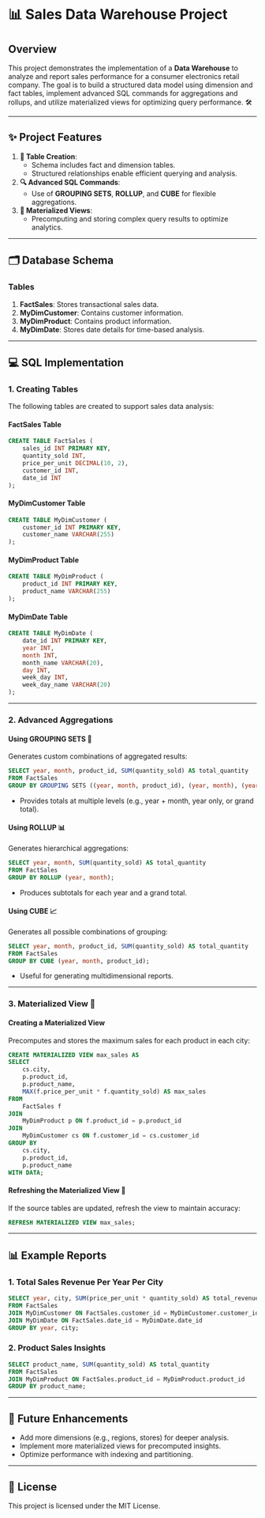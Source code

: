 

# **📊 Sales Data Warehouse Project**

## **Overview**
This project demonstrates the implementation of a **Data Warehouse** to analyze and report sales performance for a consumer electronics retail company. The goal is to build a structured data model using dimension and fact tables, implement advanced SQL commands for aggregations and rollups, and utilize materialized views for optimizing query performance. 🛠️

---

## **✨ Project Features**
1. **📂 Table Creation**:
   - Schema includes fact and dimension tables.
   - Structured relationships enable efficient querying and analysis.
2. **🔍 Advanced SQL Commands**:
   - Use of **GROUPING SETS**, **ROLLUP**, and **CUBE** for flexible aggregations.
3. **🚀 Materialized Views**:
   - Precomputing and storing complex query results to optimize analytics.

---

## **🗂️ Database Schema**

### **Tables**
1. **FactSales**: Stores transactional sales data.
2. **MyDimCustomer**: Contains customer information.
3. **MyDimProduct**: Contains product information.
4. **MyDimDate**: Stores date details for time-based analysis.

---

## **💻 SQL Implementation**

### **1. Creating Tables**
The following tables are created to support sales data analysis:

#### **FactSales Table**
```sql
CREATE TABLE FactSales (
    sales_id INT PRIMARY KEY,
    quantity_sold INT,
    price_per_unit DECIMAL(10, 2),
    customer_id INT,
    date_id INT
);
```

#### **MyDimCustomer Table**
```sql
CREATE TABLE MyDimCustomer (
    customer_id INT PRIMARY KEY,
    customer_name VARCHAR(255)
);
```

#### **MyDimProduct Table**
```sql
CREATE TABLE MyDimProduct (
    product_id INT PRIMARY KEY,
    product_name VARCHAR(255)
);
```

#### **MyDimDate Table**
```sql
CREATE TABLE MyDimDate (
    date_id INT PRIMARY KEY,
    year INT,
    month INT,
    month_name VARCHAR(20),
    day INT,
    week_day INT,
    week_day_name VARCHAR(20)
);
```

---

### **2. Advanced Aggregations**

#### **Using GROUPING SETS** 🔄
Generates custom combinations of aggregated results:
```sql
SELECT year, month, product_id, SUM(quantity_sold) AS total_quantity
FROM FactSales
GROUP BY GROUPING SETS ((year, month, product_id), (year, month), (year), ());
```
- Provides totals at multiple levels (e.g., year + month, year only, or grand total).

#### **Using ROLLUP** 📊
Generates hierarchical aggregations:
```sql
SELECT year, month, SUM(quantity_sold) AS total_quantity
FROM FactSales
GROUP BY ROLLUP (year, month);
```
- Produces subtotals for each year and a grand total.

#### **Using CUBE** 📈
Generates all possible combinations of grouping:
```sql
SELECT year, month, product_id, SUM(quantity_sold) AS total_quantity
FROM FactSales
GROUP BY CUBE (year, month, product_id);
```
- Useful for generating multidimensional reports.

---

### **3. Materialized View** 💾

#### **Creating a Materialized View**
Precomputes and stores the maximum sales for each product in each city:
```sql
CREATE MATERIALIZED VIEW max_sales AS
SELECT
    cs.city,
    p.product_id,
    p.product_name,
    MAX(f.price_per_unit * f.quantity_sold) AS max_sales
FROM
    FactSales f
JOIN
    MyDimProduct p ON f.product_id = p.product_id
JOIN
    MyDimCustomer cs ON f.customer_id = cs.customer_id
GROUP BY
    cs.city,
    p.product_id,
    p.product_name
WITH DATA;
```

#### **Refreshing the Materialized View** 🔄
If the source tables are updated, refresh the view to maintain accuracy:
```sql
REFRESH MATERIALIZED VIEW max_sales;
```

---

## **📊 Example Reports**

### **1. Total Sales Revenue Per Year Per City**
```sql
SELECT year, city, SUM(price_per_unit * quantity_sold) AS total_revenue
FROM FactSales
JOIN MyDimCustomer ON FactSales.customer_id = MyDimCustomer.customer_id
JOIN MyDimDate ON FactSales.date_id = MyDimDate.date_id
GROUP BY year, city;
```

### **2. Product Sales Insights**
```sql
SELECT product_name, SUM(quantity_sold) AS total_quantity
FROM FactSales
JOIN MyDimProduct ON FactSales.product_id = MyDimProduct.product_id
GROUP BY product_name;
```

---

## **🚀 Future Enhancements**
- Add more dimensions (e.g., regions, stores) for deeper analysis.
- Implement more materialized views for precomputed insights.
- Optimize performance with indexing and partitioning.

---

## **📜 License**
This project is licensed under the MIT License.

